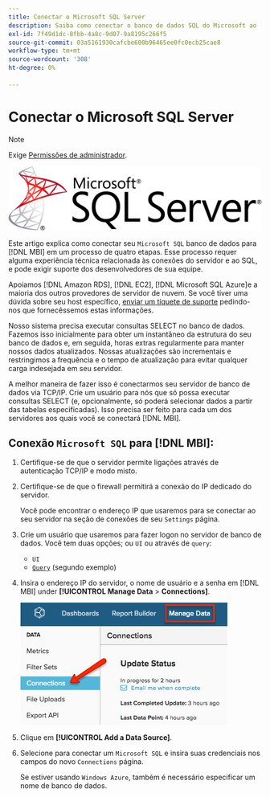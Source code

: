 ```yaml
---
title: Conectar o Microsoft SQL Server
description: Saiba como conectar o banco de dados SQL do Microsoft ao [!DNL MBI] em um processo de quatro etapas.
exl-id: 7f49d1dc-8fbb-4a8c-9d07-9a8195c266f5
source-git-commit: 03a5161930cafcbe600b96465ee0fc0ecb25cae8
workflow-type: tm+mt
source-wordcount: '308'
ht-degree: 0%

---
```


# Conectar o Microsoft SQL Server

>[!NOTE]
>
>Exige [Permissões de administrador](../../../administrator/user-management/user-management.md).

![](../../../assets/MicrosoftSQLServer-logo.png)

Este artigo explica como conectar seu `Microsoft SQL` banco de dados para [!DNL MBI] em um processo de quatro etapas. Esse processo requer alguma experiência técnica relacionada às conexões do servidor e ao SQL, e pode exigir suporte dos desenvolvedores de sua equipe.

Apoiamos [!DNL Amazon RDS], [!DNL EC2], [!DNL Microsoft SQL Azure]e a maioria dos outros provedores de servidor de nuvem. Se você tiver uma dúvida sobre seu host específico, [enviar um tíquete de suporte](../../../guide-overview.md) pedindo-nos que fornecêssemos estas informações.

Nosso sistema precisa executar consultas SELECT no banco de dados. Fazemos isso inicialmente para obter um instantâneo da estrutura do seu banco de dados e, em seguida, horas extras regularmente para manter nossos dados atualizados. Nossas atualizações são incrementais e restringimos a frequência e o tempo de atualização para evitar qualquer carga indesejada em seu servidor.

A melhor maneira de fazer isso é conectarmos seu servidor de banco de dados via TCP/IP. Crie um usuário para nós que só possa executar consultas SELECT (e, opcionalmente, só poderá selecionar dados a partir das tabelas especificadas). Isso precisa ser feito para cada um dos servidores aos quais você se conectará [!DNL MBI].

## Conexão `Microsoft SQL` para [!DNL MBI]:

1. Certifique-se de que o servidor permite ligações através de autenticação TCP/IP e modo misto.

1. Certifique-se de que o firewall permitirá a conexão do IP dedicado do servidor.

   Você pode encontrar o endereço IP que usaremos para se conectar ao seu servidor na seção de conexões de seu `Settings` página.

1. Crie um usuário que usaremos para fazer logon no servidor de banco de dados.  Você tem duas opções; ou `UI` ou através de `query`:
   * `UI`
   * [`Query`](http://sqlserverplanet.com/security/add-user) (segundo exemplo)

1. Insira o endereço IP do servidor, o nome de usuário e a senha em [!DNL MBI] under **[!UICONTROL Manage Data** > **Connections]**.

   ![](../../../assets/manage-data-connections.png)

1. Clique em **[!UICONTROL Add a Data Source]**.

1. Selecione para conectar um `Microsoft SQL` e insira suas credenciais nos campos do novo `Connections` página.

   Se estiver usando `Windows Azure`, também é necessário especificar um nome de banco de dados.
